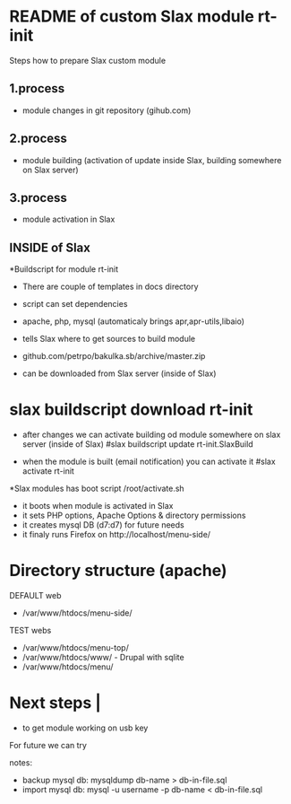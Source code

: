 README of custom Slax module rt-init 
====================================

Steps how to prepare Slax custom module

## 1.process ##
- module changes in git repository (gihub.com)
 
## 2.process ##
- module building (activation of update inside Slax, building somewhere on Slax server)

## 3.process ##
- module activation in Slax


## INSIDE of Slax ##

*Buildscript for module rt-init

- There are couple of templates in docs directory

- script can set dependencies
* apache, php, mysql (automaticaly brings apr,apr-utils,libaio)

- tells Slax where to get sources to build module
* github.com/petrpo/bakulka.sb/archive/master.zip

- can be downloaded from Slax server (inside of Slax)
# slax buildscript download rt-init

- after changes we can activate building od module somewhere on slax server (inside of Slax)
#slax buildscript update rt-init.SlaxBuild

- when the module is built (email notification) you can activate it
#slax activate rt-init

*Slax modules has boot script 
    /root/activate.sh
- it boots when module is activated in Slax
- it sets PHP options, Apache Options & directory permissions
- it creates mysql DB (d7:d7) for future needs 
- it finaly runs Firefox on http://localhost/menu-side/

# Directory structure (apache)
DEFAULT web
*   /var/www/htdocs/menu-side/

TEST webs
*   /var/www/htdocs/menu-top/
*   /var/www/htdocs/www/ - Drupal with sqlite
*   /var/www/htdocs/menu/

# Next steps                    |
- to get module working on usb key

For future we can try

notes:
- backup mysql db: mysqldump db-name > db-in-file.sql
- import mysql db: mysql -u username -p db-name < db-in-file.sql
